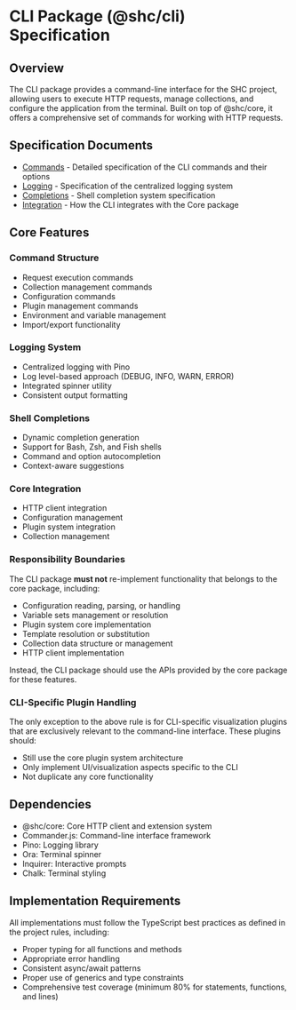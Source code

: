 # CLI Package (@shc/cli) Specification

## Overview

The CLI package provides a command-line interface for the SHC project, allowing users to execute HTTP requests, manage collections, and configure the application from the terminal. Built on top of @shc/core, it offers a comprehensive set of commands for working with HTTP requests.

## Specification Documents

- [Commands](./commands.md) - Detailed specification of the CLI commands and their options
- [Logging](./logging.md) - Specification of the centralized logging system
- [Completions](./completions.md) - Shell completion system specification
- [Integration](./integration.md) - How the CLI integrates with the Core package

## Core Features

### Command Structure

- Request execution commands
- Collection management commands
- Configuration commands
- Plugin management commands
- Environment and variable management
- Import/export functionality

### Logging System

- Centralized logging with Pino
- Log level-based approach (DEBUG, INFO, WARN, ERROR)
- Integrated spinner utility
- Consistent output formatting

### Shell Completions

- Dynamic completion generation
- Support for Bash, Zsh, and Fish shells
- Command and option autocompletion
- Context-aware suggestions

### Core Integration

- HTTP client integration
- Configuration management
- Plugin system integration
- Collection management

### Responsibility Boundaries

The CLI package **must not** re-implement functionality that belongs to the core package, including:

- Configuration reading, parsing, or handling
- Variable sets management or resolution
- Plugin system core implementation
- Template resolution or substitution
- Collection data structure or management
- HTTP client implementation

Instead, the CLI package should use the APIs provided by the core package for these features.

### CLI-Specific Plugin Handling

The only exception to the above rule is for CLI-specific visualization plugins that are exclusively relevant to the command-line interface. These plugins should:

- Still use the core plugin system architecture
- Only implement UI/visualization aspects specific to the CLI
- Not duplicate any core functionality

## Dependencies

- @shc/core: Core HTTP client and extension system
- Commander.js: Command-line interface framework
- Pino: Logging library
- Ora: Terminal spinner
- Inquirer: Interactive prompts
- Chalk: Terminal styling

## Implementation Requirements

All implementations must follow the TypeScript best practices as defined in the project rules, including:

- Proper typing for all functions and methods
- Appropriate error handling
- Consistent async/await patterns
- Proper use of generics and type constraints
- Comprehensive test coverage (minimum 80% for statements, functions, and lines)
